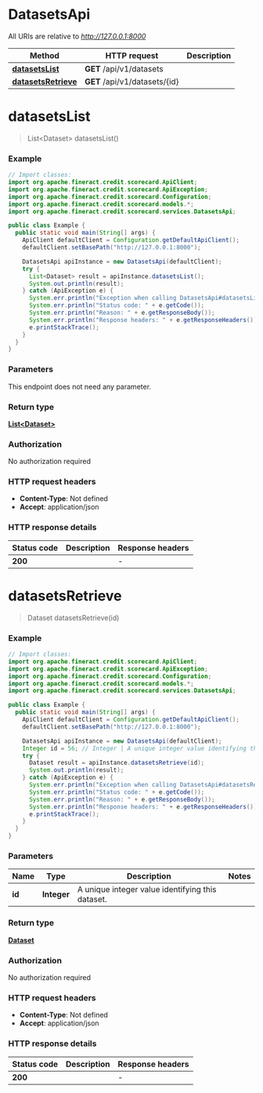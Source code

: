 # DatasetsApi

All URIs are relative to *http://127.0.0.1:8000*

Method | HTTP request | Description
------------- | ------------- | -------------
[**datasetsList**](DatasetsApi.md#datasetsList) | **GET** /api/v1/datasets | 
[**datasetsRetrieve**](DatasetsApi.md#datasetsRetrieve) | **GET** /api/v1/datasets/{id} | 


<a name="datasetsList"></a>
# **datasetsList**
> List&lt;Dataset&gt; datasetsList()



### Example
```java
// Import classes:
import org.apache.fineract.credit.scorecard.ApiClient;
import org.apache.fineract.credit.scorecard.ApiException;
import org.apache.fineract.credit.scorecard.Configuration;
import org.apache.fineract.credit.scorecard.models.*;
import org.apache.fineract.credit.scorecard.services.DatasetsApi;

public class Example {
  public static void main(String[] args) {
    ApiClient defaultClient = Configuration.getDefaultApiClient();
    defaultClient.setBasePath("http://127.0.0.1:8000");

    DatasetsApi apiInstance = new DatasetsApi(defaultClient);
    try {
      List<Dataset> result = apiInstance.datasetsList();
      System.out.println(result);
    } catch (ApiException e) {
      System.err.println("Exception when calling DatasetsApi#datasetsList");
      System.err.println("Status code: " + e.getCode());
      System.err.println("Reason: " + e.getResponseBody());
      System.err.println("Response headers: " + e.getResponseHeaders());
      e.printStackTrace();
    }
  }
}
```

### Parameters
This endpoint does not need any parameter.

### Return type

[**List&lt;Dataset&gt;**](Dataset.md)

### Authorization

No authorization required

### HTTP request headers

 - **Content-Type**: Not defined
 - **Accept**: application/json

### HTTP response details
| Status code | Description | Response headers |
|-------------|-------------|------------------|
**200** |  |  -  |

<a name="datasetsRetrieve"></a>
# **datasetsRetrieve**
> Dataset datasetsRetrieve(id)



### Example
```java
// Import classes:
import org.apache.fineract.credit.scorecard.ApiClient;
import org.apache.fineract.credit.scorecard.ApiException;
import org.apache.fineract.credit.scorecard.Configuration;
import org.apache.fineract.credit.scorecard.models.*;
import org.apache.fineract.credit.scorecard.services.DatasetsApi;

public class Example {
  public static void main(String[] args) {
    ApiClient defaultClient = Configuration.getDefaultApiClient();
    defaultClient.setBasePath("http://127.0.0.1:8000");

    DatasetsApi apiInstance = new DatasetsApi(defaultClient);
    Integer id = 56; // Integer | A unique integer value identifying this dataset.
    try {
      Dataset result = apiInstance.datasetsRetrieve(id);
      System.out.println(result);
    } catch (ApiException e) {
      System.err.println("Exception when calling DatasetsApi#datasetsRetrieve");
      System.err.println("Status code: " + e.getCode());
      System.err.println("Reason: " + e.getResponseBody());
      System.err.println("Response headers: " + e.getResponseHeaders());
      e.printStackTrace();
    }
  }
}
```

### Parameters

Name | Type | Description  | Notes
------------- | ------------- | ------------- | -------------
 **id** | **Integer**| A unique integer value identifying this dataset. |

### Return type

[**Dataset**](Dataset.md)

### Authorization

No authorization required

### HTTP request headers

 - **Content-Type**: Not defined
 - **Accept**: application/json

### HTTP response details
| Status code | Description | Response headers |
|-------------|-------------|------------------|
**200** |  |  -  |

